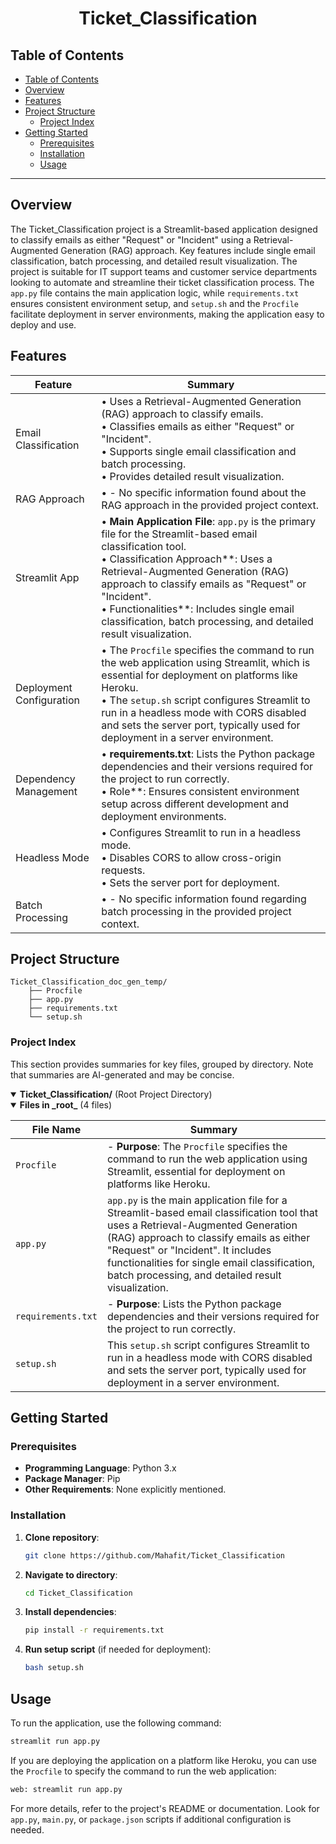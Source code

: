 # <div align='center'> Ticket_Classification</div>


## Table of Contents

- [Table of Contents](#table-of-contents)
- [Overview](#overview)
- [Features](#features)
- [Project Structure](#project-structure)
  - [Project Index](#project-index)
- [Getting Started](#getting-started)
  - [Prerequisites](#prerequisites)
  - [Installation](#installation)
  - [Usage](#usage)

---

## Overview

The Ticket_Classification project is a Streamlit-based application designed to classify emails as either "Request" or "Incident" using a Retrieval-Augmented Generation (RAG) approach. Key features include single email classification, batch processing, and detailed result visualization. The project is suitable for IT support teams and customer service departments looking to automate and streamline their ticket classification process. The `app.py` file contains the main application logic, while `requirements.txt` ensures consistent environment setup, and `setup.sh` and the `Procfile` facilitate deployment in server environments, making the application easy to deploy and use.

## Features

| Feature          | Summary                                                      |
|------------------|--------------------------------------------------------------|
| Email Classification | • Uses a Retrieval-Augmented Generation (RAG) approach to classify emails.<br>• Classifies emails as either "Request" or "Incident".<br>• Supports single email classification and batch processing.<br>• Provides detailed result visualization. |
| RAG Approach | • - No specific information found about the RAG approach in the provided project context. |
| Streamlit App | • **Main Application File**: `app.py` is the primary file for the Streamlit-based email classification tool.<br>• Classification Approach**: Uses a Retrieval-Augmented Generation (RAG) approach to classify emails as "Request" or "Incident".<br>• Functionalities**: Includes single email classification, batch processing, and detailed result visualization. |
| Deployment Configuration | • The `Procfile` specifies the command to run the web application using Streamlit, which is essential for deployment on platforms like Heroku.<br>• The `setup.sh` script configures Streamlit to run in a headless mode with CORS disabled and sets the server port, typically used for deployment in a server environment. |
| Dependency Management | • **requirements.txt**: Lists the Python package dependencies and their versions required for the project to run correctly.<br>• Role**: Ensures consistent environment setup across different development and deployment environments. |
| Headless Mode | • Configures Streamlit to run in a headless mode.<br>• Disables CORS to allow cross-origin requests.<br>• Sets the server port for deployment. |
| Batch Processing | • - No specific information found regarding batch processing in the provided project context. |


## Project Structure

```text
Ticket_Classification_doc_gen_temp/
    ├── Procfile
    ├── app.py
    ├── requirements.txt
    └── setup.sh
```

### Project Index

This section provides summaries for key files, grouped by directory. Note that summaries are AI-generated and may be concise.

<details open><summary><strong> Ticket_Classification/</strong> (Root Project Directory)</summary>

<details open><summary>  <strong> Files in _root_</strong> (4 files)</summary>

  | File Name | Summary |
  |-----------|---------|
  | `Procfile` | - **Purpose**: The `Procfile` specifies the command to run the web application using Streamlit, essential for deployment on platforms like Heroku. |
  | `app.py` | `app.py` is the main application file for a Streamlit-based email classification tool that uses a Retrieval-Augmented Generation (RAG) approach to classify emails as either "Request" or "Incident". It includes functionalities for single email classification, batch processing, and detailed result visualization. |
  | `requirements.txt` | - **Purpose**: Lists the Python package dependencies and their versions required for the project to run correctly. |
  | `setup.sh` | This `setup.sh` script configures Streamlit to run in a headless mode with CORS disabled and sets the server port, typically used for deployment in a server environment. |
</details>


</details>


## Getting Started

### Prerequisites
- **Programming Language**: Python 3.x
- **Package Manager**: Pip
- **Other Requirements**: None explicitly mentioned.

### Installation
1. **Clone repository**:
   ```sh
   git clone https://github.com/Mahafit/Ticket_Classification
   ```

2. **Navigate to directory**:
   ```sh
   cd Ticket_Classification
   ```

3. **Install dependencies**:
   ```sh
   pip install -r requirements.txt
   ```

4. **Run setup script** (if needed for deployment):
   ```sh
   bash setup.sh
   ```

## Usage
To run the application, use the following command:
```sh
streamlit run app.py
```

If you are deploying the application on a platform like Heroku, you can use the `Procfile` to specify the command to run the web application:
```sh
web: streamlit run app.py
```

For more details, refer to the project's README or documentation. Look for `app.py`, `main.py`, or `package.json` scripts if additional configuration is needed.
